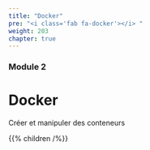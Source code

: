 ```yaml
---
title: "Docker"
pre: "<i class='fab fa-docker'></i> "
weight: 203
chapter: true
---
```


### Module 2

# Docker

Créer et manipuler des conteneurs

{{% children /%}}